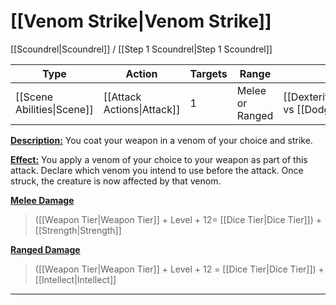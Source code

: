 # [[Venom Strike|Venom Strike]]
[[Scoundrel|Scoundrel]] / [[Step 1 Scoundrel|Step 1 Scoundrel]]

| Type | Action | Targets | Range | Roll |
| --- | --- | --- | --- | --- |
| [[Scene Abilities\|Scene]] | [[Attack Actions\|Attack]] | 1 | Melee or Ranged | [[Dexterity\|Dexterity]] vs [[Dodge\|Dodge]] |

<u>**Description:**</u> You coat your weapon in a venom of your choice and strike.

<u>**Effect:**</u> You apply a venom of your choice to your weapon as part of this attack. Declare which venom you intend to use before the attack. Once struck, the creature is now affected by that venom.


<u>**Melee Damage**</u>
>([[Weapon Tier|Weapon Tier]] + Level + 12= [[Dice Tier|Dice Tier]]) + [[Strength|Strength]]

<u>**Ranged Damage**</u>
>([[Weapon Tier|Weapon Tier]] + Level + 12 = [[Dice Tier|Dice Tier]]) + [[Intellect|Intellect]]

---